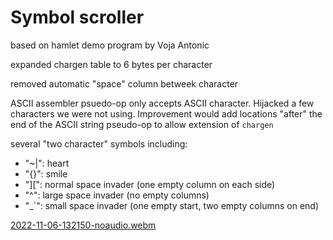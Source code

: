 # Symbol scroller

based on hamlet demo program by Voja Antonic

expanded chargen table to 6 bytes per character

removed automatic "space" column betweek character

ASCII assembler psuedo-op only accepts ASCII character. Hijacked a few
 characters we were not using. Improvement would add locations "after" the end
 of the ASCII string pseudo-op to allow extension of `chargen`

several "two character" symbols including:

* "~|": heart
* "{}": smile
* "\]\[": normal space invader (one empty column on each side)
* "^\": large space invader (no empty columns)
* "\_\`": small space invader (one empty start, two empty columns on end)

[2022-11-06-132150-noaudio.webm](https://ipfs.io/ipfs/QmapoWQim4r5bL3rpEHqnCebpeAtP6ePivBk688BU2XPfH)

